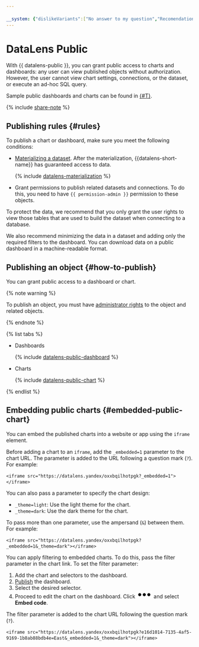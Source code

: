 ```yaml
---

__system: {"dislikeVariants":["No answer to my question","Recomendations didn't help","The content doesn't match title","Other"]}
---
```

# DataLens Public

With {{ datalens-public }}, you can grant public access to charts and dashboards: any user can view published objects without authorization. However, the user cannot view chart settings, connections, or the dataset, or execute an ad-hoc SQL query.

Sample public dashboards and charts can be found in [{#T}](../public-talks/public-dashboards-and-charts.md).

{% include [share-note](../../_includes/datalens/datalens-share-note.md) %}

## Publishing rules {#rules}

To publish a chart or dashboard, make sure you meet the following conditions:

- [Materializing a dataset](../operations/dataset/materialize.md). After the materialization, {{datalens-short-name}} has guaranteed access to data.

    {% include [datalens-materialization](../../_includes/datalens/datalens-materialization.md) %}

- Grant permissions to publish related datasets and connections. To do this, you need to have `{{ permission-admin }}` permission to these objects.

To protect the data, we recommend that you only grant the user rights to view those tables that are used to build the dataset when connecting to a database.

We also recommend minimizing the data in a dataset and adding only the required filters to the dashboard. You can download data on a public dashboard in a machine-readable format.

## Publishing an object {#how-to-publish}

You can grant public access to a dashboard or chart.

{% note warning %}

To publish an object, you must have [administrator rights](../security/index.md#permission-admin) to the object and related objects.

{% endnote %}

{% list tabs %}

- Dashboards

  {% include [datalens-public-dashboard](../../_includes/datalens/operations/datalens-public-dashboard.md) %}

- Charts

  {% include [datalens-public-chart](../../_includes/datalens/operations/datalens-public-chart.md) %}

{% endlist %}

## Embedding public charts {#embedded-public-chart}

You can embed the published charts into a website or app using the `iframe` element.

Before adding a chart to an `iframe`, add the `_embedded=1` parameter to the chart URL.
The parameter is added to the URL following a question mark (`?`).
For example:

```
<iframe src="https://datalens.yandex/oxxbqilhotpgk?_embedded=1"></iframe>
```

You can also pass a parameter to specify the chart design:

* `_theme=light`: Use the light theme for the chart.
* `_theme=dark`: Use the dark theme for the chart.

To pass more than one parameter, use the ampersand (`&`) between them.
For example:

```
<iframe src="https://datalens.yandex/oxxbqilhotpgk?_embedded=1&_theme=dark"></iframe>
```

You can apply filtering to embedded charts. To do this, pass the filter parameter in the chart link.
To set the filter parameter:

1. Add the chart and selectors to the dashboard.
1. [Publish](#how-to-publish) the dashboard.
1. Select the desired selector.
1. Proceed to edit the chart on the dashboard. Click ![image](../../_assets/datalens/horizontal-ellipsis-black.svg) and select **Embed code**.

The filter parameter is added to the chart URL following the question mark (`?`).

```
<iframe src="https://datalens.yandex/oxxbqilhotpgk?e16d1014-7135-4af5-9169-1b8ab88bdb4e=East&_embedded=1&_theme=dark"></iframe>
```

